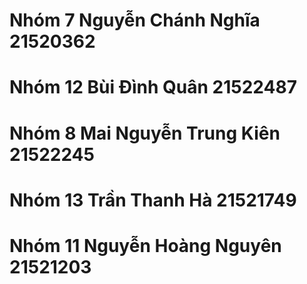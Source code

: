 # Nhóm 7 Nguyễn Chánh Nghĩa 21520362

# Nhóm 12 Bùi Đình Quân 21522487

# Nhóm 8 Mai Nguyễn Trung Kiên 21522245

# Nhóm 13 Trần Thanh Hà 21521749 
# Nhóm 11 Nguyễn Hoàng Nguyên 21521203
